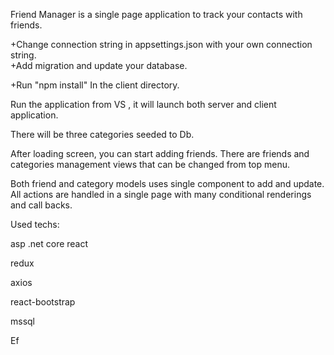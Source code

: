 
Friend Manager is a single page application to track your contacts with friends.

+Change connection string in appsettings.json with your own connection string.                                                                      
+Add migration and update your database.

+Run "npm install" In the client directory.

Run the application from VS , it will launch both server and client application.

There will be three categories seeded to Db.

After loading screen, you can start adding friends.
There are friends and categories management views that can be changed from top menu.

Both friend and category models uses single component to add and update.
All actions are handled in a single page with many conditional renderings and call backs.

Used techs:

asp .net core
react

redux

axios

react-bootstrap

mssql

Ef



